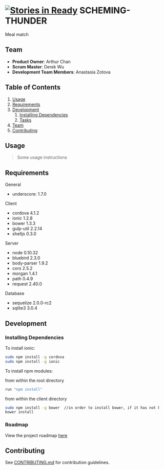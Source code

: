 [![Stories in Ready](https://badge.waffle.io/SCHEMING-THUNDER/SCHEMING-THUNDER.png?label=ready&title=Ready)](https://waffle.io/SCHEMING-THUNDER/SCHEMING-THUNDER)
SCHEMING-THUNDER
================

Meal match

## Team

  - __Product Owner__: Arthur Chan
  - __Scrum Master__: Derek Wu
  - __Development Team Members__: Anastasia Zotova

## Table of Contents

1. [Usage](#Usage)
1. [Requirements](#requirements)
1. [Development](#development)
    1. [Installing Dependencies](#installing-dependencies)
    1. [Tasks](#tasks)
1. [Team](#team)
1. [Contributing](#contributing)

## Usage

> Some usage instructions

## Requirements

General
- underscore: 1.7.0

Client
- cordova 4.1.2
- ionic 1.2.8
- bower 1.3.3
- gulp-util 2.2.14
- shelljs 0.3.0

Server

- node 0.10.32
- bluebird 2.3.0
- body-parser 1.9.2
- cors 2.5.2
- morgan 1.4.1
- path 0.4.9
- request 2.40.0

Database

- sequelize 2.0.0-rc2
- sqlite3 3.0.4

## Development

### Installing Dependencies

To install ionic:

```sh
sudo npm install -g cordova
sudo npm install -g ionic
```

To install npm modules:

from within the root directory

```sh
run "npm install"
```
from within the client directory

```sh
sudo npm install -g bower  //in order to install bower, if it has not been installed;
bower install
```

### Roadmap

View the project roadmap [here](LINK_TO_PROJECT_ISSUES)


## Contributing

See [CONTRIBUTING.md](CONTRIBUTING.md) for contribution guidelines.
